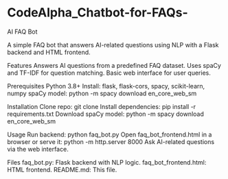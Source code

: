# CodeAlpha_Chatbot-for-FAQs-

AI FAQ Bot

A simple FAQ bot that answers AI-related questions using NLP with a Flask backend and HTML frontend.

Features
Answers AI questions from a predefined FAQ dataset.
Uses spaCy and TF-IDF for question matching.
Basic web interface for user queries.

Prerequisites
Python 3.8+
Install: flask, flask-cors, spacy, scikit-learn, numpy
spaCy model: python -m spacy download en_core_web_sm

Installation
Clone repo: git clone <repository-url>
Install dependencies: pip install -r requirements.txt
Download spaCy model: python -m spacy download en_core_web_sm

Usage
Run backend: python faq_bot.py
Open faq_bot_frontend.html in a browser or serve it: python -m http.server 8000
Ask AI-related questions via the web interface.

Files
faq_bot.py: Flask backend with NLP logic.
faq_bot_frontend.html: HTML frontend.
README.md: This file.
